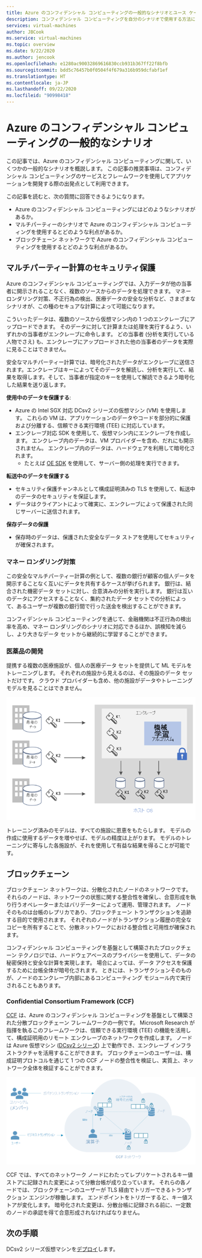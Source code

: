 ```yaml
---
title: Azure のコンフィデンシャル コンピューティングの一般的なシナリオとユース ケース
description: コンフィデンシャル コンピューティングを自分のシナリオで使用する方法について説明します。
services: virtual-machines
author: JBCook
ms.service: virtual-machines
ms.topic: overview
ms.date: 9/22/2020
ms.author: jencook
ms.openlocfilehash: e1280ac90032869616830ccb931b367ff22f8bfb
ms.sourcegitcommit: bdd5c76457b0f0504f4f679a316b959dcfabf1ef
ms.translationtype: HT
ms.contentlocale: ja-JP
ms.lasthandoff: 09/22/2020
ms.locfileid: "90998418"
---
```

# <a name="common-scenarios-for-azure-confidential-computing"></a>Azure のコンフィデンシャル コンピューティングの一般的なシナリオ

この記事では、Azure のコンフィデンシャル コンピューティングに関して、いくつかの一般的なシナリオを概説します。 この記事の推奨事項は、コンフィデンシャル コンピューティングのサービスとフレームワークを使用してアプリケーションを開発する際の出発点として利用できます。 

この記事を読むと、次の質問に回答できるようになります。

- Azure のコンフィデンシャル コンピューティングにはどのようなシナリオがあるか。
- マルチパーティーのシナリオで Azure のコンフィデンシャル コンピューティングを使用するとどのような利点があるか。
- ブロックチェーン ネットワークで Azure のコンフィデンシャル コンピューティングを使用するとどのような利点があるか。


## <a name="secure-multi-party-computation"></a>マルチパーティー計算のセキュリティ保護
Azure のコンフィデンシャル コンピューティングでは、入力データが他の当事者に開示されることなく、複数のソースからのデータを処理できます。 マネー ロンダリング対策、不正行為の検出、医療データの安全な分析など、さまざまなシナリオが、この種のセキュアな計算によって可能になります。

こういったデータは、複数のソースから仮想マシン内の 1 つのエンクレーブにアップロードできます。 そのデータに対して計算または処理を実行するよう、いずれかの当事者がエンクレーブに命令します。 どの当事者 (分析を実行している人物でさえ) も、エンクレーブにアップロードされた他の当事者のデータを実際に見ることはできません。 

安全なマルチパーティー計算では、暗号化されたデータがエンクレーブに送信されます。エンクレーブはキーによってそのデータを解読し、分析を実行して、結果を取得します。そして、当事者が指定のキーを使用して解読できるよう暗号化した結果を送り返します。 

**使用中のデータを保護する**: 
- Azure の Intel SGX 対応 DCsv2 シリーズの仮想マシン (VM) を使用します。 これらの VM は、アプリケーションのデータやコードを部分的に保護および分離する、信頼できる実行環境 (TEE) に対応しています。
- エンクレーブ対応 SDK を使用して、仮想マシン内にエンクレーブを作成します。 エンクレーブ内のデータは、VM プロバイダーを含め、だれにも開示されません。 エンクレーブ内のデータは、ハードウェアを利用して暗号化されます。
    - たとえば [OE SDK](https://github.com/openenclave/openenclave) を使用して、サーバー側の処理を実行できます。 

**転送中のデータを保護する** 
- セキュリティ保護チャンネルとして構成証明済みの TLS を使用して、転送中のデータのセキュリティを保証します。
- データはクライアントによって確実に、エンクレーブによって保護された同じサーバーに送信されます。 

**保存データの保護**
- 保存時のデータは、保護された安全なデータ ストアを使用してセキュリティが確保されます。 

### <a name="anti-money-laundering"></a>マネー ロンダリング対策
この安全なマルチパーティー計算の例として、複数の銀行が顧客の個人データを開示することなく互いにデータを共有するケースが挙げられます。 銀行は、結合された機密データ セットに対し、合意済みの分析を実行します。 銀行は互いのデータにアクセスすることなく、集約されたデータ セットでの分析によって、あるユーザーが複数の銀行間で行った送金を検出することができます。

コンフィデンシャル コンピューティングを通じて、金融機関は不正行為の検出率を高め、マネー ロンダリングのシナリオに対応できるほか、誤検知を減らし、より大きなデータ セットから継続的に学習することができます。 

### <a name="drug-development-in-healthcare"></a>医薬品の開発
提携する複数の医療施設が、個人の医療データ セットを提供して ML モデルをトレーニングします。 それぞれの施設から見えるのは、その施設のデータ セットだけです。 クラウド プロバイダーも含め、他の施設がデータやトレーニング モデルを見ることはできません。 

![患者の健康分析](./media/use-cases-scenarios/patient-data.png)

トレーニング済みのモデルは、すべての施設に恩恵をもたらします。 モデルの作成に使用するデータを増やせば、モデルの精度は上がります。 モデルのトレーニングに寄与した各施設が、それを使用して有益な結果を得ることが可能です。 

## <a name="blockchain"></a>ブロックチェーン

ブロックチェーン ネットワークは、分散化されたノードのネットワークです。 それらのノードは、ネットワークの状態に関する整合性を確保し、合意形成を執り行うオペレーターまたはバリデーターによって運用、管理されます。 ノードそのものは台帳のレプリカであり、ブロックチェーン トランザクションを追跡する目的で使用されます。 それぞれのノードがトランザクション履歴の完全なコピーを所有することで、分散ネットワークにおける整合性と可用性が確保されます。

コンフィデンシャル コンピューティングを基盤として構築されたブロックチェーン テクノロジでは、ハードウェアベースのプライバシーを使用して、データの秘密保持と安全な計算を実現します。 場合によっては、データ アクセスを保護するために台帳全体が暗号化されます。 ときには、トランザクションそのものが、ノードのエンクレーブ内部にあるコンピューティング モジュール内で実行されることもあります。

### <a name="confidential-consortium-framework-ccf"></a>Confidential Consortium Framework (CCF)
[CCF](https://www.microsoft.com/research/project/confidential-consortium-framework/) は、Azure のコンフィデンシャル コンピューティングを基盤として構築された分散ブロックチェーン フレームワークの一例です。 Microsoft Research が指揮を執るこのフレームワークは、信頼できる実行環境 (TEE) の機能を活用して、構成証明用のリモート エンクレーブのネットワークを作成します。 ノードは Azure 仮想マシン ([DCsv2 シリーズ](confidential-computing-enclaves.md)) 上で動作でき、エンクレーブ インフラストラクチャを活用することができます。 ブロックチェーンのユーザーは、構成証明プロトコルを通じて 1 つの CCF ノードの整合性を検証し、実質上、ネットワーク全体を検証することができます。 

![ノードのネットワーク](./media/use-cases-scenarios/ccf.png)

CCF では、すべてのネットワーク ノードにわたってレプリケートされるキー値ストアに記録された変更によって分散台帳が成り立っています。 それらの各ノードでは、ブロックチェーンのユーザーが TLS 経由でトリガーできるトランザクション エンジンが稼働します。 エンドポイントをトリガーすると、キー値ストアが変化します。 暗号化された変更は、分散台帳に記録される前に、一定数のノードの承認を得て合意形成されなければなりません。 

## <a name="next-steps"></a>次の手順
DCsv2 シリーズ仮想マシンを[デプロイ](quick-create-marketplace.md)します。


